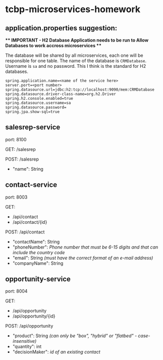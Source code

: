 # tcbp-microservices-homework


## application.properties suggestion:

<strong> ** IMPORTANT - H2 Database Application needs to be run to Allow Databases to work accross microservices ** </strong>

The database will be shared by all microservices, each one will be responsible for one table. The name of the database is `CRMDatabase`.
Username is `sa` and no password. This I think is the standard for H2 databases.


    spring.application.name=<name of the service here>
    server.port=<port number>
    spring.datasource.url=jdbc:h2:tcp://localhost:9090/mem:CRMDatabase
    spring.datasource.driver-class-name=org.h2.Driver
    spring.h2.console.enabled=true
    spring.datasource.username=sa
    spring.datasource.password=
    spring.jpa.show-sql=true


## salesrep-service
port: 8100

GET: /salesrep

POST: /salesrep

- "name": String

## contact-service
port: 8003

GET:
- /api/contact  
- /api/contact/{id}

POST: /api/contact

- "contactName": String
- "phoneNumber": *Phone number that must be 6-15 digits and that can include the country code*
- "email": String *(must have the correct format of an e-mail address)*
- "companyName": String

## opportunity-service
port: 8004

GET:
- /api/opportunity
- /api/opportunity/{id}

POST: /api/opportunity

- "product": String *(can only be "box", "hybrid" or "flatbed" - case-insensitive)*
- "quantity": int
- "decisionMaker": *id of an existing contact*
  
  
